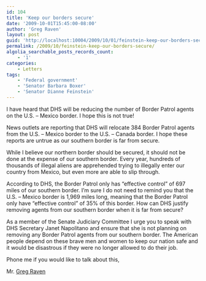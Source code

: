 ```yaml
---
id: 104
title: 'Keep our borders secure'
date: '2009-10-01T15:45:00-08:00'
author: 'Greg Raven'
layout: post
guid: 'http://localhost:10004/2009/10/01/feinstein-keep-our-borders-secure/'
permalink: /2009/10/feinstein-keep-our-borders-secure/
algolia_searchable_posts_records_count:
    - '1'
categories:
    - Letters
tags:
    - 'Federal government'
    - 'Senator Barbara Boxer'
    - 'Senator Dianne Feinstein'
---
```


I have heard that DHS will be reducing the number of Border Patrol agents on the U.S. – Mexico border. I hope this is not true!  
  
News outlets are reporting that DHS will relocate 384 Border Patrol agents from the U.S. – Mexico border to the U.S. – Canada border. I hope these reports are untrue as our southern border is far from secure.

While I believe our northern border should be secured, it should not be done at the expense of our southern border. Every year, hundreds of thousands of illegal aliens are apprehended trying to illegally enter our country from Mexico, but even more are able to slip through.

According to DHS, the Border Patrol only has “effective control” of 697 miles of our southern border. I’m sure I do not need to remind you that the U.S. – Mexico border is 1,969 miles long, meaning that the Border Patrol only have “effective control” of 35% of this border. How can DHS justify removing agents from our southern border when it is far from secure?

As a member of the Senate Judiciary Committee I urge you to speak with DHS Secretary Janet Napolitano and ensure that she is not planning on removing any Border Patrol agents from our southern border. The American people depend on these brave men and women to keep our nation safe and it would be disastrous if they were no longer allowed to do their job.

Phone me if you would like to talk about this,

Mr. [Greg Raven](https://www.gregraven.org/)
